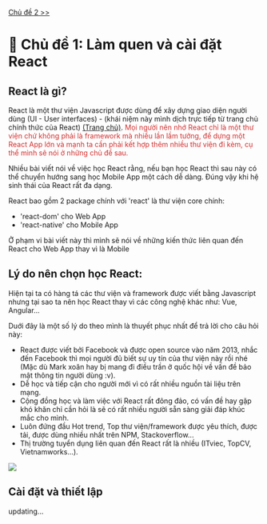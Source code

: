 [Chủ đề 2 >>](./02-component.md)

# 📔 Chủ đề 1: Làm quen và cài đặt React

## React là gì?

React là một thư viện Javascript được dùng để xây dựng giao diện người dùng (UI - User interfaces) - (khái niệm này mình dịch trực tiếp từ trang chủ chính thức của React) [(Trang chủ)](https://react.dev/).
<span style="color: #d32f2f">Mọi người nên nhớ React chỉ là một thư viện chứ không phải là framework mà nhiều lần lầm tưởng, để dựng một React App lớn và mạnh ta cần phải kết hợp thêm nhiều thư viện đi kèm, cụ thể mình sẽ nói ở những chủ đề sau.</span>

<div>Nhiều bài viết nói về việc học React rằng, nếu bạn học React thì sau này có thể chuyển hướng sang học Mobile App một cách dễ dàng. Đúng vậy khi hệ sinh thái của React rất đa dạng.</div>

React bao gồm 2 package chính với 'react' là thư viện core chính:

- 'react-dom' cho Web App
- 'react-native' cho Mobile App
<div>Ở phạm vi bài viết này thì mình sẽ nói về những kiến thức liên quan đến React cho Web App thay vì là Mobile</div>

## Lý do nên chọn học React:

Hiện tại ta có hàng tá các thư viện và framework được viết bằng Javascript nhưng tại sao ta nên học React thay vì các công nghệ khác như: Vue, Angular...

<div>Duới đây là một số lý do theo mình là thuyết phục nhất để trả lời cho câu hỏi này:</div>

- React được viết bởi Facebook và được open source vào năm 2013, nhắc đến Facebook thì mọi người đủ biết sự uy tín của thư viện này rồi nhé (Mặc dù Mark xoăn hay bị mang đi điều trần ở quốc hội về vấn đề bảo mật thông tin người dùng :v).
- Dễ học và tiếp cận cho người mới vì có rất nhiều nguồn tài liệu trên mạng.
- Cộng đồng học và làm việc với React rất đông đảo, có vấn đề hay gặp khó khăn chỉ cần hỏi là sẽ có rất nhiều người sẵn sàng giải đáp khúc mắc cho mình.
- Luôn đứng đầu Hot trend, Top thư viện/framework được yêu thích, được tải, được dùng nhiều nhất trên NPM, Stackoverflow...
- Thị trường tuyển dụng liên quan đến React rất là nhiều (ITviec, TopCV, Vietnamworks...).

<img src="https://www.boardinfinity.com/blog/content/images/2022/08/Untitled.png" />

## Cài đặt và thiết lập

updating...
